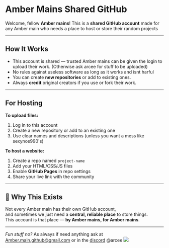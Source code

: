 #  Amber Mains Shared GitHub

Welcome, fellow **Amber mains**! 
This is a **shared GitHub account** made for any Amber main who needs a place to host or store their random projects

---

##  How It Works

- This account is shared — trusted Amber mains can be given the login to upload their work.
 (Otherwise ask arcee for stuff to be uploaded)
- No rules against useless software as long as it works and isnt harful
- You can create **new repositories** or add to existing ones.
- Always **credit** original creators if you use or fork their work.

---

##  For Hosting

**To upload files:**
1. Log in to this account
2. Create a new repository or add to an existing one
3. Use clear names and descriptions (unless you want a mess like sexynos990's)

**To host a website:**
1. Create a repo named `project-name`
2. Add your HTML/CSS/JS files
3. Enable **GitHub Pages** in repo settings
4. Share your live link with the community

---

## 🐇 Why This Exists

Not every Amber main has their own GitHub account,  
and sometimes we just need a **central, reliable place** to store things.  
This account is that place — **by Amber mains, for Amber mains**.

---

*Fun stuff no?*
As always if need anything ask at Amber.main.github@gmail.com or in the [discord](https://discord.com/invite/dG6AUUSrMu) @arcee
![](https://komarev.com/ghpvc/?username=your-github-username)
